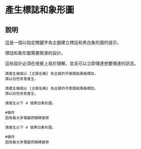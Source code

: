 # 產生標誌和象形圖

## 說明
這是一個以指定關鍵字為主題建立標誌和黑白象形圖的提示。

標誌和象形圖需要簡潔的設計。

這些設計必須在視覺上易於理解，並且可以立即傳達想要傳達的訊息。

```plaintext
請產生幾個以 {主題名稱} 為主題的平面摺紙風格標誌。
請以白色背景產生。
```

```plaintext
請產生幾個以 {主題名稱} 為主題的平面摺紙風格標誌。
請以白色背景產生。
```

```plaintext
請產生以下 4 個黑白象形圖。

#條件
因為看太多電腦而眼睛疲勞
```

```plaintext
請產生以下 4 個黑白象形圖。

#條件
因為看太多電腦而眼睛疲勞